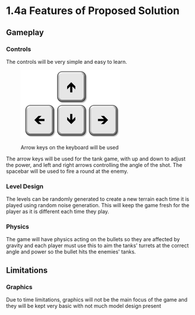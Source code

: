 # 1.4a Features of Proposed Solution

## Gameplay

### Controls

The controls will be very simple and easy to learn.&#x20;

<figure><img src="../.gitbook/assets/image (2).png" alt=""><figcaption><p>Arrow keys on the keyboard will be used</p></figcaption></figure>

The arrow keys will be used for the tank game, with up and down to adjust the power, and left and right arrows controlling the angle of the shot. The spacebar will be used to fire a round at the enemy.

### Level Design

The levels can be randomly generated to create a new terrain each time it is played using random noise generation. This will keep the game fresh for the player as it is different each time they play.

### Physics

The game will have physics acting on the bullets so they are affected by gravity and each player must use this to aim the tanks' turrets at the correct angle and power so the bullet hits the enemies' tanks.

## Limitations

### Graphics

Due to time limitations, graphics will not be the main focus of the game and they will be kept very basic with not much model design present
